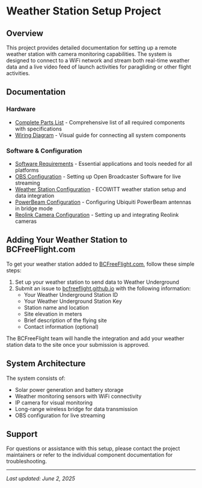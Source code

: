 # Weather Station Setup Project

## Overview

This project provides detailed documentation for setting up a remote weather station with camera monitoring capabilities. The system is designed to connect to a WiFi network and stream both real-time weather data and a live video feed of launch activities for paragliding or other flight activities.

## Documentation

### Hardware
- [Complete Parts List](docs/parts-list.md) - Comprehensive list of all required components with specifications
- [Wiring Diagram](docs/wiring-diagram.md) - Visual guide for connecting all system components

### Software & Configuration
- [Software Requirements](docs/software.md) - Essential applications and tools needed for all platforms
- [OBS Configuration](docs/obs-config.md) - Setting up Open Broadcaster Software for live streaming
- [Weather Station Configuration](docs/weather-station-config.md) - ECOWITT weather station setup and data integration
- [PowerBeam Configuration](docs/powerbeam-config.md) - Configuring Ubiquiti PowerBeam antennas in bridge mode
- [Reolink Camera Configuration](docs/reolink-config.md) - Setting up and integrating Reolink cameras

## Adding Your Weather Station to BCFreeFlight.com

To get your weather station added to [BCFreeFlight.com](https://bcfreeflight.com), follow these simple steps:

1. Set up your weather station to send data to Weather Underground
2. Submit an issue to [bcfreeflight.github.io](https://github.com/BCFreeFlight/bcfreeflight.github.io/issues/new) with the following information:
   - Your Weather Underground Station ID
   - Your Weather Underground Station Key
   - Station name and location
   - Site elevation in meters
   - Brief description of the flying site
   - Contact information (optional)

The BCFreeFlight team will handle the integration and add your weather station data to the site once your submission is approved.

## System Architecture

The system consists of:
- Solar power generation and battery storage
- Weather monitoring sensors with WiFi connectivity
- IP camera for visual monitoring
- Long-range wireless bridge for data transmission
- OBS configuration for live streaming

## Support

For questions or assistance with this setup, please contact the project maintainers or refer to the individual component documentation for troubleshooting.

---

*Last updated: June 2, 2025*